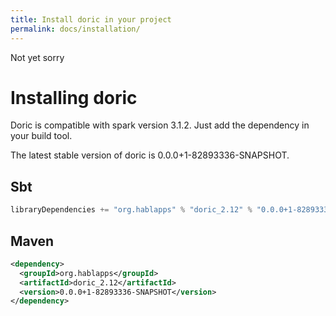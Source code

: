 ```yaml
---
title: Install doric in your project
permalink: docs/installation/
---
```

Not yet sorry
# Installing doric
Doric is compatible with spark version 3.1.2. Just add the dependency in your build tool.

The latest stable version of doric is 0.0.0+1-82893336-SNAPSHOT.

## Sbt
```scala
libraryDependencies += "org.hablapps" % "doric_2.12" % "0.0.0+1-82893336-SNAPSHOT"
```
## Maven
```xml
<dependency>
  <groupId>org.hablapps</groupId>
  <artifactId>doric_2.12</artifactId>
  <version>0.0.0+1-82893336-SNAPSHOT</version>
</dependency>
```
